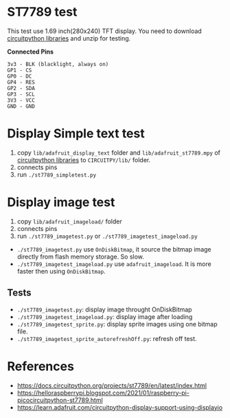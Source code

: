 # ST7789 test

This test use 1.69 inch(280x240) TFT display.
You need to download [circuitpython libraries](https://circuitpython.org/libraries) and unzip for testing.

**Connected Pins**
```
3v3 - BLK (blacklight, always on)
GP1 - CS
GP0 - DC
GP4 - RES
GP2 - SDA
GP3 - SCL
3V3 - VCC
GND - GND
```


# Display Simple text test
1. copy `lib/adafruit_display_text` folder and `lib/adafruit_st7789.mpy` of [circuitpython libraries](https://circuitpython.org/libraries) to `CIRCUITPY/lib/` folder.
2. connects pins
3. run `./st7789_simpletest.py`


# Display image test
1. copy `lib/adafruit_imageload/` folder
2. connects pins
3. run `./st7789_imagetest.py` or `./st7789_imagetest_imageload.py`

* `./st7789_imagetest.py` use `OnDiskBitmap`, it source the bitmap image directly from flash memory storage. So slow.
* `./st7789_imagetest_imageload.py` use `adafruit_imageload`. It is more faster then using `OnDiskBitmap`.


## Tests
* `./st7789_imagetest.py`: display image throught OnDiskBitmap
* `./st7789_imagetest_imageload.py`: display image after loading
* `./st7789_imagetest_sprite.py`: display sprite images using one bitmap file.
* `./st7789_imagetest_sprite_autorefreshOff.py`: refresh off test.

# References
* https://docs.circuitpython.org/projects/st7789/en/latest/index.html
* https://helloraspberrypi.blogspot.com/2021/01/raspberry-pi-picocircuitpython-st7789.html
* https://learn.adafruit.com/circuitpython-display-support-using-displayio
